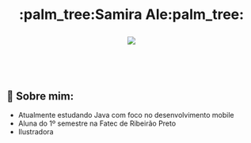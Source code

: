 <h1 align="center"><b>:palm_tree:Samira Ale:palm_tree:</b>

<p align="center">
  <a href="https://github.com/DenverCoder1/readme-typing-svg"><img src="https://fontmeme.com/temporary/690bcdead9e7b2d010e678896c26bae5.png"></a>
</p>
  
  <br>
  
## :herb: **Sobre mim:**
  - Atualmente estudando Java com foco no desenvolvimento mobile
  - Aluna do 1º semestre na Fatec de Ribeirão Preto
  - Ilustradora
  
  

